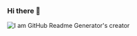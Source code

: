 ### Hi there 👋

![I am GitHub Readme Generator's creator](https://arturssmirnovs.github.io/github-profile-readme-generator/images/banner.png)
